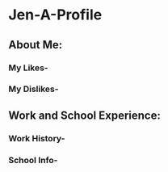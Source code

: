 # Jen-A-Profile
## About Me:
### My Likes-
### My Dislikes-
## Work and School Experience:
### Work History-
### School Info-
